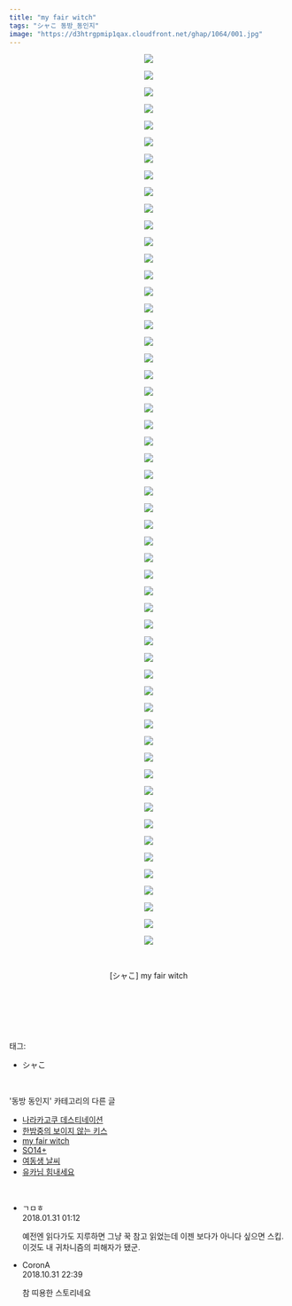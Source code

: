 ```yaml
---
title: "my fair witch"
tags: "シャこ 동방_동인지"
image: "https://d3htrgpmip1qax.cloudfront.net/ghap/1064/001.jpg"
---
```

<div class="article">
<p style="text-align: center; clear: none; float: none;"><img src="{{ site.imgserver5 }}/ghap/1064/001.jpg"/></p>
<p style="text-align: center; clear: none; float: none;"><img src="{{ site.imgserver5 }}/ghap/1064/002.jpg"/></p>
<p style="text-align: center; clear: none; float: none;"><img src="{{ site.imgserver5 }}/ghap/1064/003.jpg"/></p>
<p style="text-align: center; clear: none; float: none;"><img src="{{ site.imgserver5 }}/ghap/1064/004.jpg"/></p>
<p style="text-align: center; clear: none; float: none;"><img src="{{ site.imgserver5 }}/ghap/1064/005.jpg"/></p>
<p style="text-align: center; clear: none; float: none;"><img src="{{ site.imgserver5 }}/ghap/1064/006.jpg"/></p>
<p style="text-align: center; clear: none; float: none;"><img src="{{ site.imgserver5 }}/ghap/1064/007.jpg"/></p>
<p style="text-align: center; clear: none; float: none;"><img src="{{ site.imgserver5 }}/ghap/1064/008.jpg"/></p>
<p style="text-align: center; clear: none; float: none;"><img src="{{ site.imgserver5 }}/ghap/1064/009.jpg"/></p>
<p style="text-align: center; clear: none; float: none;"><img src="{{ site.imgserver5 }}/ghap/1064/010.jpg"/></p>
<p style="text-align: center; clear: none; float: none;"><img src="{{ site.imgserver5 }}/ghap/1064/011.jpg"/></p>
<p style="text-align: center; clear: none; float: none;"><img src="{{ site.imgserver5 }}/ghap/1064/012.jpg"/></p>
<p style="text-align: center; clear: none; float: none;"><img src="{{ site.imgserver5 }}/ghap/1064/013.jpg"/></p>
<p style="text-align: center; clear: none; float: none;"><img src="{{ site.imgserver5 }}/ghap/1064/014.jpg"/></p>
<p style="text-align: center; clear: none; float: none;"><img src="{{ site.imgserver5 }}/ghap/1064/015.jpg"/></p>
<p style="text-align: center; clear: none; float: none;"><img src="{{ site.imgserver5 }}/ghap/1064/016.jpg"/></p>
<p style="text-align: center; clear: none; float: none;"><img src="{{ site.imgserver5 }}/ghap/1064/017.jpg"/></p>
<p style="text-align: center; clear: none; float: none;"><img src="{{ site.imgserver5 }}/ghap/1064/018.jpg"/></p>
<p style="text-align: center; clear: none; float: none;"><img src="{{ site.imgserver5 }}/ghap/1064/019.jpg"/></p>
<p style="text-align: center; clear: none; float: none;"><img src="{{ site.imgserver5 }}/ghap/1064/020.jpg"/></p>
<p style="text-align: center; clear: none; float: none;"><img src="{{ site.imgserver5 }}/ghap/1064/021.jpg"/></p>
<p style="text-align: center; clear: none; float: none;"><img src="{{ site.imgserver5 }}/ghap/1064/022.jpg"/></p>
<p style="text-align: center; clear: none; float: none;"><img src="{{ site.imgserver5 }}/ghap/1064/023.jpg"/></p>
<p style="text-align: center; clear: none; float: none;"><img src="{{ site.imgserver5 }}/ghap/1064/024.jpg"/></p>
<p style="text-align: center; clear: none; float: none;"><img src="{{ site.imgserver5 }}/ghap/1064/025.jpg"/></p>
<p style="text-align: center; clear: none; float: none;"><img src="{{ site.imgserver5 }}/ghap/1064/026.jpg"/></p>
<p style="text-align: center; clear: none; float: none;"><img src="{{ site.imgserver5 }}/ghap/1064/027.jpg"/></p>
<p style="text-align: center; clear: none; float: none;"><img src="{{ site.imgserver5 }}/ghap/1064/028.jpg"/></p>
<p style="text-align: center; clear: none; float: none;"><img src="{{ site.imgserver5 }}/ghap/1064/029.jpg"/></p>
<p style="text-align: center; clear: none; float: none;"><img src="{{ site.imgserver5 }}/ghap/1064/030.jpg"/></p>
<p style="text-align: center; clear: none; float: none;"><img src="{{ site.imgserver5 }}/ghap/1064/031.jpg"/></p>
<p style="text-align: center; clear: none; float: none;"><img src="{{ site.imgserver5 }}/ghap/1064/032.jpg"/></p>
<p style="text-align: center; clear: none; float: none;"><img src="{{ site.imgserver5 }}/ghap/1064/033.jpg"/></p>
<p style="text-align: center; clear: none; float: none;"><img src="{{ site.imgserver5 }}/ghap/1064/034.jpg"/></p>
<p style="text-align: center; clear: none; float: none;"><img src="{{ site.imgserver5 }}/ghap/1064/035.jpg"/></p>
<p style="text-align: center; clear: none; float: none;"><img src="{{ site.imgserver5 }}/ghap/1064/036.jpg"/></p>
<p style="text-align: center; clear: none; float: none;"><img src="{{ site.imgserver5 }}/ghap/1064/037.jpg"/></p>
<p style="text-align: center; clear: none; float: none;"><img src="{{ site.imgserver5 }}/ghap/1064/038.jpg"/></p>
<p style="text-align: center; clear: none; float: none;"><img src="{{ site.imgserver5 }}/ghap/1064/039.jpg"/></p>
<p style="text-align: center; clear: none; float: none;"><img src="{{ site.imgserver5 }}/ghap/1064/040.jpg"/></p>
<p style="text-align: center; clear: none; float: none;"><img src="{{ site.imgserver5 }}/ghap/1064/041.jpg"/></p>
<p style="text-align: center; clear: none; float: none;"><img src="{{ site.imgserver5 }}/ghap/1064/042.jpg"/></p>
<p style="text-align: center; clear: none; float: none;"><img src="{{ site.imgserver5 }}/ghap/1064/043.jpg"/></p>
<p style="text-align: center; clear: none; float: none;"><img src="{{ site.imgserver5 }}/ghap/1064/044.jpg"/></p>
<p style="text-align: center; clear: none; float: none;"><img src="{{ site.imgserver5 }}/ghap/1064/045.jpg"/></p>
<p style="text-align: center; clear: none; float: none;"><img src="{{ site.imgserver5 }}/ghap/1064/046.jpg"/></p>
<p style="text-align: center; clear: none; float: none;"><img src="{{ site.imgserver5 }}/ghap/1064/047.jpg"/></p>
<p style="text-align: center; clear: none; float: none;"><img src="{{ site.imgserver5 }}/ghap/1064/048.jpg"/></p>
<p style="text-align: center; clear: none; float: none;"><img src="{{ site.imgserver5 }}/ghap/1064/049.jpg"/></p>
<p style="text-align: center; clear: none; float: none;"><img src="{{ site.imgserver5 }}/ghap/1064/050.jpg"/></p>
<p style="text-align: center; clear: none; float: none;"><img src="{{ site.imgserver5 }}/ghap/1064/051.jpg"/></p>
<p style="text-align: center; clear: none; float: none;"><img src="{{ site.imgserver5 }}/ghap/1064/052.jpg"/></p>
<p style="text-align: center; clear: none; float: none;"><img src="{{ site.imgserver5 }}/ghap/1064/053.jpg"/></p>
<p style="text-align: center; clear: none; float: none;"><img src="{{ site.imgserver5 }}/ghap/1064/054.jpg"/></p>
<p style="text-align: center; clear: none; float: none;"><br/></p>
<p style="text-align: center; clear: none; float: none;">[シャこ] my fair witch</p>
<p style="text-align: center; clear: none; float: none;"><br/></p>
<p><br/></p>
</div><br/>
<div class="tagTrail">
<p>태그: </p>
<ul>
<li>シャこ</li>
</ul>
</div><br/>
<div class="another">
<p>'동방 동인지' 카테고리의 다른 글</p>
<ul>
<li><a href="/ghap_1066">나라카고쿠 데스티네이션</a></li>
<li><a href="/ghap_1065">한밤중의 보이지 않는 키스</a></li>
<li><a href="/ghap_1064">my fair witch</a></li>
<li><a href="/ghap_1063">SO14+</a></li>
<li><a href="/ghap_1062">여동생 날씨</a></li>
<li><a href="/ghap_1061">유카님 힘내세요</a></li>
</ul>
</div><br/>
<div class="cb_module cb_fluid">
<div class="cb_wrt cb_profile">
<div class="comment">
<ul>
<li class="cb_thumb_off" id="comment15187528">
<div class="cb_comment_area">
<div class="cb_info_area">
<div class="cb_section">
<span class="cb_nick_name">ㄱㅁㅎ</span>
</div>
<div class="cb_section">
<span class="cb_date">2018.01.31 01:12 </span>
</div>
</div>
<div class="cb_dsc_comment">
<p class="cb_dsc">
											예전엔 읽다가도 지루하면 그냥 꾹 참고 읽었는데 이젠 보다가 아니다 싶으면 스킵. 이것도 내 귀차니즘의 피해자가 됐군.
										</p>
</div>
</div></li>
<li class="cb_thumb_off" id="comment15365765">
<div class="cb_comment_area">
<div class="cb_info_area">
<div class="cb_section">
<span class="cb_nick_name">CoronA</span>
</div>
<div class="cb_section">
<span class="cb_date">2018.10.31 22:39 </span>
</div>
</div>
<div class="cb_dsc_comment">
<p class="cb_dsc">
											참 띠용한 스토리네요
										</p>
</div>
</div></li>
</ul>
</div>
</div><!-- commentList close -->
</div><br/>
